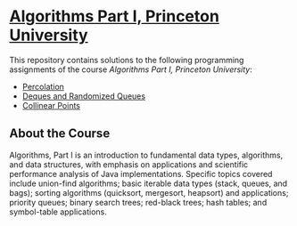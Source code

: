 # [Algorithms Part I, Princeton University](https://www.coursera.org/learn/algorithms-part1) 

This repository contains solutions to the following programming assignments of the course *Algorithms Part I, Princeton University*:

* [Percolation](https://coursera.cs.princeton.edu/algs4/assignments/percolation/specification.php)
* [Deques and Randomized Queues](https://coursera.cs.princeton.edu/algs4/assignments/queues/specification.php)
* [Collinear Points](https://coursera.cs.princeton.edu/algs4/assignments/collinear/specification.php)


## About the Course

Algorithms, Part I is an introduction to fundamental data types, algorithms, and data structures, with emphasis on applications and scientific performance analysis of Java implementations. Specific topics covered include union-find algorithms; basic iterable data types (stack, queues, and bags); sorting algorithms (quicksort, mergesort, heapsort) and applications; priority queues; binary search trees; red-black trees; hash tables; and symbol-table applications.
